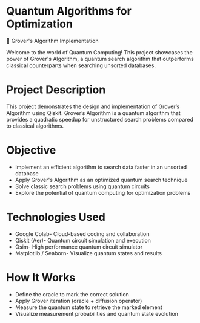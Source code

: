 # Quantum Algorithms for Optimization  

🚀 Grover's Algorithm Implementation  

Welcome to the world of Quantum Computing! This project showcases the power of Grover's Algorithm, a quantum search algorithm that outperforms classical counterparts when searching unsorted databases.

# Project Description  

This project demonstrates the design and implementation of Grover’s Algorithm using Qiskit. Grover’s Algorithm is a quantum algorithm that provides a quadratic speedup for unstructured search problems compared to classical algorithms.

# Objective  

* Implement an efficient algorithm to search data faster in an unsorted database
* Apply Grover's Algorithm as an optimized quantum search technique
* Solve classic search problems using quantum circuits
* Explore the potential of quantum computing for optimization problems

# Technologies Used

* Google Colab- Cloud-based coding and collaboration
* Qiskit (Aer)- Quantum circuit simulation and execution
* Qsim-	High performance quantum circuit simulator
* Matplotlib / Seaborn-	Visualize quantum states and results

# How It Works  

* Define the oracle to mark the correct solution
* Apply Grover iteration (oracle + diffusion operator)
* Measure the quantum state to retrieve the marked element
* Visualize measurement probabilities and quantum state evolution
